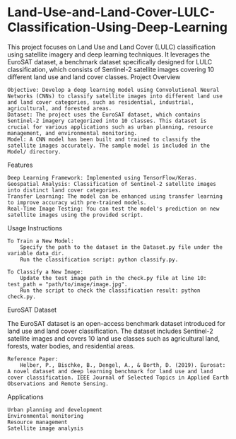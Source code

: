 # Land-Use-and-Land-Cover-LULC-Classification-Using-Deep-Learning
This project focuses on Land Use and Land Cover (LULC) classification using satellite imagery and deep learning techniques. It leverages the EuroSAT dataset, a benchmark dataset specifically designed for LULC classification, which consists of Sentinel-2 satellite images covering 10 different land use and land cover classes.
Project Overview

    Objective: Develop a deep learning model using Convolutional Neural Networks (CNNs) to classify satellite images into different land use and land cover categories, such as residential, industrial, agricultural, and forested areas.
    Dataset: The project uses the EuroSAT dataset, which contains Sentinel-2 imagery categorized into 10 classes. This dataset is crucial for various applications such as urban planning, resource management, and environmental monitoring.
    Model: A CNN model has been built and trained to classify the satellite images accurately. The sample model is included in the Model/ directory.

Features

    Deep Learning Framework: Implemented using TensorFlow/Keras.
    Geospatial Analysis: Classification of Sentinel-2 satellite images into distinct land cover categories.
    Transfer Learning: The model can be enhanced using transfer learning to improve accuracy with pre-trained models.
    Real-Time Image Testing: You can test the model's prediction on new satellite images using the provided script.

Usage Instructions

    To Train a New Model:
        Specify the path to the dataset in the Dataset.py file under the variable data_dir.
        Run the classification script: python classify.py.

    To Classify a New Image:
        Update the test image path in the check.py file at line 10: test_path = "path/to/image/image.jpg".
        Run the script to check the classification result: python check.py.

EuroSAT Dataset

The EuroSAT dataset is an open-access benchmark dataset introduced for land use and land cover classification. The dataset includes Sentinel-2 satellite images and covers 10 land use classes such as agricultural land, forests, water bodies, and residential areas.

    Reference Paper:
        Helber, P., Bischke, B., Dengel, A., & Borth, D. (2019). Eurosat: A novel dataset and deep learning benchmark for land use and land cover classification. IEEE Journal of Selected Topics in Applied Earth Observations and Remote Sensing.

Applications

    Urban planning and development
    Environmental monitoring
    Resource management
    Satellite image analysis
